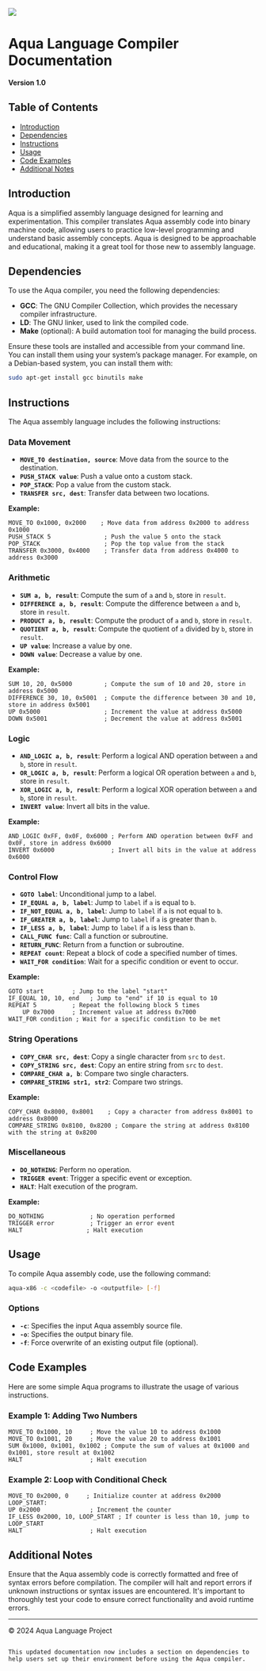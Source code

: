 ![](https://imgur.com/MZlQjJr.png)
# Aqua Language Compiler Documentation

**Version 1.0**

## Table of Contents

- [Introduction](#introduction)
- [Dependencies](#dependencies)
- [Instructions](#instructions)
- [Usage](#usage)
- [Code Examples](#code-examples)
- [Additional Notes](#additional-notes)

## Introduction

Aqua is a simplified assembly language designed for learning and experimentation. This compiler translates Aqua assembly code into binary machine code, allowing users to practice low-level programming and understand basic assembly concepts. Aqua is designed to be approachable and educational, making it a great tool for those new to assembly language.

## Dependencies

To use the Aqua compiler, you need the following dependencies:

- **GCC**: The GNU Compiler Collection, which provides the necessary compiler infrastructure.
- **LD**: The GNU linker, used to link the compiled code.
- **Make** (optional): A build automation tool for managing the build process.

Ensure these tools are installed and accessible from your command line. You can install them using your system’s package manager. For example, on a Debian-based system, you can install them with:

```bash
sudo apt-get install gcc binutils make
```

## Instructions

The Aqua assembly language includes the following instructions:

### Data Movement

- **`MOVE_TO destination, source`**: Move data from the source to the destination.
- **`PUSH_STACK value`**: Push a value onto a custom stack.
- **`POP_STACK`**: Pop a value from the custom stack.
- **`TRANSFER src, dest`**: Transfer data between two locations.

**Example:**
```assembly
MOVE_TO 0x1000, 0x2000    ; Move data from address 0x2000 to address 0x1000
PUSH_STACK 5               ; Push the value 5 onto the stack
POP_STACK                  ; Pop the top value from the stack
TRANSFER 0x3000, 0x4000    ; Transfer data from address 0x4000 to address 0x3000
```

### Arithmetic

- **`SUM a, b, result`**: Compute the sum of `a` and `b`, store in `result`.
- **`DIFFERENCE a, b, result`**: Compute the difference between `a` and `b`, store in `result`.
- **`PRODUCT a, b, result`**: Compute the product of `a` and `b`, store in `result`.
- **`QUOTIENT a, b, result`**: Compute the quotient of `a` divided by `b`, store in `result`.
- **`UP value`**: Increase a value by one.
- **`DOWN value`**: Decrease a value by one.

**Example:**
```assembly
SUM 10, 20, 0x5000         ; Compute the sum of 10 and 20, store in address 0x5000
DIFFERENCE 30, 10, 0x5001  ; Compute the difference between 30 and 10, store in address 0x5001
UP 0x5000                  ; Increment the value at address 0x5000
DOWN 0x5001                ; Decrement the value at address 0x5001
```

### Logic

- **`AND_LOGIC a, b, result`**: Perform a logical AND operation between `a` and `b`, store in `result`.
- **`OR_LOGIC a, b, result`**: Perform a logical OR operation between `a` and `b`, store in `result`.
- **`XOR_LOGIC a, b, result`**: Perform a logical XOR operation between `a` and `b`, store in `result`.
- **`INVERT value`**: Invert all bits in the value.

**Example:**
```assembly
AND_LOGIC 0xFF, 0x0F, 0x6000 ; Perform AND operation between 0xFF and 0x0F, store in address 0x6000
INVERT 0x6000                ; Invert all bits in the value at address 0x6000
```

### Control Flow

- **`GOTO label`**: Unconditional jump to a label.
- **`IF_EQUAL a, b, label`**: Jump to `label` if `a` is equal to `b`.
- **`IF_NOT_EQUAL a, b, label`**: Jump to `label` if `a` is not equal to `b`.
- **`IF_GREATER a, b, label`**: Jump to `label` if `a` is greater than `b`.
- **`IF_LESS a, b, label`**: Jump to `label` if `a` is less than `b`.
- **`CALL_FUNC func`**: Call a function or subroutine.
- **`RETURN_FUNC`**: Return from a function or subroutine.
- **`REPEAT count`**: Repeat a block of code a specified number of times.
- **`WAIT_FOR condition`**: Wait for a specific condition or event to occur.

**Example:**
```assembly
GOTO start        ; Jump to the label "start"
IF_EQUAL 10, 10, end   ; Jump to "end" if 10 is equal to 10
REPEAT 5          ; Repeat the following block 5 times
    UP 0x7000     ; Increment value at address 0x7000
WAIT_FOR condition ; Wait for a specific condition to be met
```

### String Operations

- **`COPY_CHAR src, dest`**: Copy a single character from `src` to `dest`.
- **`COPY_STRING src, dest`**: Copy an entire string from `src` to `dest`.
- **`COMPARE_CHAR a, b`**: Compare two single characters.
- **`COMPARE_STRING str1, str2`**: Compare two strings.

**Example:**
```assembly
COPY_CHAR 0x8000, 0x8001    ; Copy a character from address 0x8001 to address 0x8000
COMPARE_STRING 0x8100, 0x8200 ; Compare the string at address 0x8100 with the string at 0x8200
```

### Miscellaneous

- **`DO_NOTHING`**: Perform no operation.
- **`TRIGGER event`**: Trigger a specific event or exception.
- **`HALT`**: Halt execution of the program.

**Example:**
```assembly
DO_NOTHING             ; No operation performed
TRIGGER error          ; Trigger an error event
HALT                  ; Halt execution
```

## Usage

To compile Aqua assembly code, use the following command:

```bash
aqua-x86 -c <codefile> -o <outputfile> [-f]
```

### Options
- **`-c`**: Specifies the input Aqua assembly source file.
- **`-o`**: Specifies the output binary file.
- **`-f`**: Force overwrite of an existing output file (optional).

## Code Examples

Here are some simple Aqua programs to illustrate the usage of various instructions.

### Example 1: Adding Two Numbers

```assembly
MOVE_TO 0x1000, 10     ; Move the value 10 to address 0x1000
MOVE_TO 0x1001, 20     ; Move the value 20 to address 0x1001
SUM 0x1000, 0x1001, 0x1002 ; Compute the sum of values at 0x1000 and 0x1001, store result at 0x1002
HALT                   ; Halt execution
```

### Example 2: Loop with Conditional Check

```assembly
MOVE_TO 0x2000, 0     ; Initialize counter at address 0x2000
LOOP_START:
UP 0x2000              ; Increment the counter
IF_LESS 0x2000, 10, LOOP_START ; If counter is less than 10, jump to LOOP_START
HALT                   ; Halt execution
```

## Additional Notes

Ensure that the Aqua assembly code is correctly formatted and free of syntax errors before compilation. The compiler will halt and report errors if unknown instructions or syntax issues are encountered. It's important to thoroughly test your code to ensure correct functionality and avoid runtime errors.

---

&copy; 2024 Aqua Language Project
```

This updated documentation now includes a section on dependencies to help users set up their environment before using the Aqua compiler.
